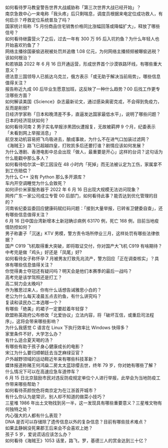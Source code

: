 如何看待罗马教皇警告世界大战威胁称「第三次世界大战已经开始」？  
南京急救中心一来电称「我头疼」后只剩喘息，调度员根据来电定位成功救人，有何启示？呼救定位系统普及了吗？  
国家统计局称「5 月份商品住宅销售价格同比涨幅回落或降幅扩大」，释放了哪些信号？  
如何看待继露营火了之后，过去一年有 300 万 95 后入坑钓鱼？为什么年轻人也开始喜欢钓鱼了？  
网络主播徐国豪偷逃税被处罚并追缴 1.08 亿元，为何网络主播频频被曝偷逃税？该如何根治？  
和若铁路 2022 年 6 月 16 日开通运营，形成世界首个沙漠铁路环线，有哪些重大意义？  
德法意三国领导人已抵达乌克兰，俄方表示「或无助于解决当前局势」，哪些信息值得关注？  
报告称近九成 00 后毕业生愿意加班，这反映了一种什么趋势？00 后找工作更专注哪些方面？  
如何解读美国《Science》杂志最新论文，通过感染奥密克戎，不会得到免疫力，反而是削弱?  
日经济学家称「日本和晚清差不多，直逼发达国家最低水平」，说明了哪些问题？日本的经济现状如何？  
如何看待河南 2 男子实名举报涉黑团伙遭报复，无故被羁押 9 个月，纪委表示「未看到网上举报消息」？  
航空发动机容易把飞鸟吸进去，酿成事故，为什么不在进气口加装过滤网？  
《海贼王》路飞已超越四皇，打败凯多后还要打谁？剧情应该如何发展？  
为什么港剧、香港电影中总会出现「做人，最重要是开心」这样的台词？这句话为什么能戳中那么多人？  
如何看待哈尔滨一职工因没在 48 小时内「死掉」而无法被认定为工伤，家属拿不到工伤赔偿？  
为什么 C++ 没有 Python 那么多开源库？  
车内开空调睡觉为什么会致死？  
如何评价米家服务器于 2022 年 6 月 16 日出现大规模无法访问现象？  
网传广东一家公司成立专管 00 后部门，如何看待此事？能否达到优化管理的目的？  
河南省纪委监委回应健康码赋红码问题：「接到大量举报，已转省卫健委自查」，还有哪些信息值得关注？  
6 月 16 日中国台湾新增本土新冠确诊病例 63170 例，死亡 168 例，目前当地疫情防控如何？  
男子称妻子「沉迷」KTV 男模，警方责令场所停业三月，这样处罚有哪些法律依据？  
国产 C919 飞机取得重大突破，即将取证交付，你对国产大飞机 C919 有啥期待？  
中考完是做「鸡头」好还是「凤尾」好?  
如何看待女子称怀孕 7 月被男友打致先兆流产，警方回应「正在调查核实」？具体有哪些信息值得关注？  
你觉得勇士夺冠还有疑问吗？明天会是他们本赛季的最后一战吗？  
高考完是该学驾照还是打工？  
高二努力会太晚吗?  
作为雅思过来人，你有什么话想告诫雅思小白的？  
老公为什么每天凌晨五点去钓鱼，有什么讲究吗？  
复读和读民办二本选哪一个？  
有哪些「绝美」的裙子一定要趁着年轻穿？  
欧盟称英政府公布修改「北爱协议」立法内容，将「破坏互信，或重启司法程序」，这将会带来哪些影响？  
为什么我感觉 C 语言在 Linux 下执行效率比 Windows 快得多？  
家里条件不好，大学怎么办？  
有什么适合夏天喝的汤？  
有哪些有助于孩子身心健康成长的电影？  
宋江为什么要归顺朝廷去当芝麻绿豆官？  
户外越野领域的运动鞋近年来有哪些科技革新？  
媒体报道称赌王何鸿燊二房太太蓝琼缨去世，终年 79 岁，你对她有哪些了解？  
什么情况下可以在高速应急车道停车？  
6 月 15 日北京鼓励市民对违反防疫规定单位个人进行举报，此举会为当地防疫工作带来哪些帮助？  
如何看待茶颜悦色将南京定为在江浙首开城市？  
有什么你认为是常识，别人却不知道的做菜小技巧？  
三星堆 1986 年出土文物找到另一半，这一发现具有哪些重要意义？三星堆文物有何独特之处？  
内心强大的人都有什么表现？  
DNA 是否可以存储除了遗传信息以外的复杂信息？目前有哪些技术难点？  
如果孟静娴没死果郡王后来会不会喜欢上她？  
孩子 5 岁，爱说谎话应该怎么办？  
如何看待《海贼王》1053 话里，路飞，罗，基德三人的赏金达到三十亿？  
